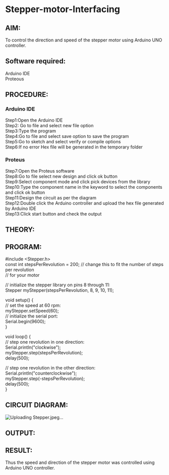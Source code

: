 # Stepper-motor-Interfacing

##  AIM:
To control the direction and speed of the stepper motor using Arduino UNO controller.

## Software required:
Arduino IDE </br>
Proteous

## PROCEDURE:
### Arduino IDE
Step1:Open the Arduino IDE </br>
Step2: Go to file and select new file option </br>
Step3:Type the program </br>
Step4:Go to file and select save option to save the program </br>
Step5:Go to sketch and select verify or compile options </br>
Step6:If no error Hex file will be generated in the temporary folder </br>
### Proteus
Step7:Open the Proteus software </br>
Step8:Go to file select new design and click ok button </br>
Step9:Select component mode and click pick devices from the library </br>
Step10:Type the component name in the keyword to select the components and click ok button </br>
Step11:Design the circuit as per the diagram </br>
Step12:Double click the Arduino controller and upload the hex file generated by Arduino IDE </br>
Step13:Click start button and check the output

## THEORY:

## PROGRAM:

#include <Stepper.h></br>
const int stepsPerRevolution = 200;  // change this to fit the number of steps per revolution</br>
// for your motor</br>

// initialize the stepper library on pins 8 through 11:</br>
Stepper myStepper(stepsPerRevolution, 8, 9, 10, 11);</br>

void setup() {</br>
  // set the speed at 60 rpm:</br>
  myStepper.setSpeed(60);</br>
  // initialize the serial port:</br>
  Serial.begin(9600);</br>
}</br>

void loop() {</br>
  // step one revolution  in one direction:</br>
  Serial.println("clockwise");</br>
  myStepper.step(stepsPerRevolution);</br>
  delay(500);</br>

  // step one revolution in the other direction:</br>
  Serial.println("counterclockwise");</br>
  myStepper.step(-stepsPerRevolution);</br>
  delay(500);</br>
}</br>

## CIRCUIT DIAGRAM:
![Uploading Stepper.jpeg…]()

## OUTPUT:

## RESULT:
Thus the speed and direction of the stepper motor was controlled using Arduino UNO controller.
